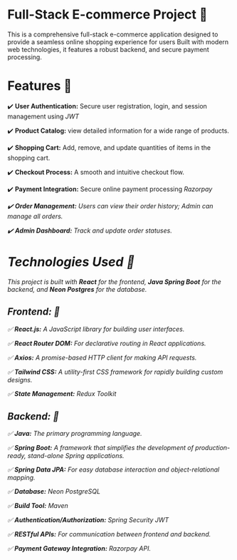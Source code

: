 # Full-Stack E-commerce Project 🚀

This is a comprehensive full-stack e-commerce application designed to provide a seamless online shopping experience for users  Built with modern web technologies, it features a robust backend, and secure payment processing.


# Features 📌

✔️ **User Authentication:** Secure user registration, login, and session management using <i>JWT</i>

✔️ **Product Catalog:** view detailed information for a wide range of products.

✔️ **Shopping Cart:** Add, remove, and update quantities of items in the shopping cart.

✔️ **Checkout Process:** A smooth and intuitive checkout flow.

✔️ **Payment Integration:** Secure online payment processing <i>Razorpay<i>

✔️ **Order Management:** Users can view their order history; Admin can manage all orders.

✔️ **Admin Dashboard:**  Track and update order statuses.


# Technologies Used 📌


This project is built with <strong>React</strong> for the frontend, <strong>Java Spring Boot</strong> for the backend, and <b>Neon Postgres</b> for the database.

## Frontend: 📌

✅ **React.js:** A JavaScript library for building user interfaces. 

✅ **React Router DOM:** For declarative routing in React applications.

✅ **Axios:** A promise-based HTTP client for making API requests.

✅ **Tailwind CSS:** A utility-first CSS framework for rapidly building custom designs.

✅ **State Management:** Redux Toolkit




## Backend: 📌

✅ **Java:** The primary programming language.
  
✅ **Spring Boot:** A framework that simplifies the development of production-ready, stand-alone Spring applications.

✅ **Spring Data JPA:** For easy database interaction and object-relational mapping.

✅ **Database:** Neon PostgreSQL

✅ **Build Tool:** Maven 

✅ **Authentication/Authorization:** Spring Security JWT

✅ **RESTful APIs:** For communication between frontend and backend.

✅ **Payment Gateway Integration:** Razorpay API.


